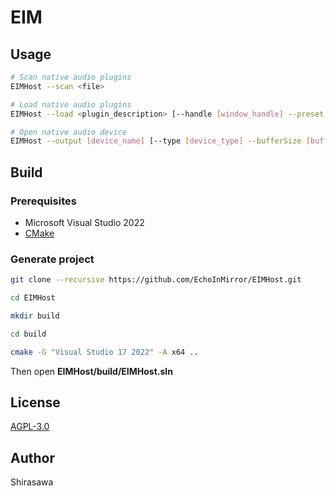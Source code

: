 # EIM

## Usage

```bash
# Scan native audio plugins
EIMHost --scan <file>

# Load native audio plugins
EIMHost --load <plugin_description> [--handle [window_handle] --preset [preset_file]]

# Open native audio device
EIMHost --output [device_name] [--type [device_type] --bufferSize [buffer_size] --sampleRate [sample_rate]]
```

## Build

### Prerequisites

- Microsoft Visual Studio 2022
- [CMake](https://cmake.org/)

### Generate project

```bash
git clone --recursive https://github.com/EchoInMirror/EIMHost.git

cd EIMHost

mkdir build

cd build

cmake -G "Visual Studio 17 2022" -A x64 ..
```

Then open **EIMHost/build/EIMHost.sln**

## License

[AGPL-3.0](./LICENSE)

## Author

Shirasawa
